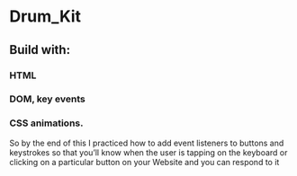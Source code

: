 # Drum_Kit
## Build with:
### HTML
### DOM, key events 
### CSS animations. 
So by the end of this I practiced how to add event listeners to buttons and keystrokes 
so that you’ll know when the user is tapping on the keyboard or clicking on a particular button 
on your Website and you can respond to it
